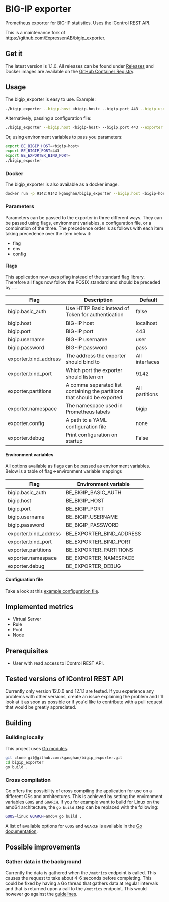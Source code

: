 # BIG-IP exporter
Prometheus exporter for BIG-IP statistics. Uses the iControl REST API.

This is a maintenance fork of https://github.com/ExpressenAB/bigip_exporter.

## Get it
The latest version is 1.1.0. All releases can be found under [Releases](https://github.com/kgaughan/bigip_exporter/releases) and Docker images are available on the [GitHub Container Registry](https://github.com/kgaughan/bigip_exporter/pkgs/container/bigip_exporter).

## Usage
The bigip_exporter is easy to use. Example:
```sh
./bigip_exporter --bigip.host <bigip-host> --bigip.port 443 --bigip.username admin --bigip.password admin
```

Alternatively, passing a configuration file:
```sh
./bigip_exporter --bigip.host <bigip-host> --bigip.port 443 --exporter.config my_config_file.yml
```

Or, using environment variables to pass you parameters:
```sh
export BE_BIGIP_HOST=<bigip-host>
export BE_BIGIP_PORT=443
export BE_EXPORTER_BIND_PORT=
./bigip_exporter
```

### Docker
The bigip_exporter is also available as a docker image.
```sh
docker run -p 9142:9142 kgaughan/bigip_exporter --bigip.host <bigip-host> --bigip.port 443 --bigip.username admin --bigip.password admin
```

### Parameters
Parameters can be passed to the exporter in three different ways. They can be passed using flags, environment variables, a configuration file, or a combination of the three. The precedence order is as follows with each item taking precedence over the item below it:

- flag
- env
- config

#### Flags
This application now uses [pflag](https://github.com/spf13/pflag) instead of the standard flag library. Therefore all flags now follow the POSIX standard and should be preceded by `--`.

Flag | Description | Default
-----|-------------|---------
bigip.basic_auth | Use HTTP Basic instead of Token for authentication | false
bigip.host | BIG-IP host | localhost
bigip.port | BIG-IP port | 443
bigip.username | BIG-IP username | user
bigip.password | BIG-IP password | pass
exporter.bind_address | The address the exporter should bind to | All interfaces
exporter.bind_port | Which port the exporter should listen on | 9142
exporter.partitions | A comma separated list containing the partitions that should be exported | All partitions
exporter.namespace | The namespace used in Prometheus labels | bigip
exporter.config | A path to a YAML configuration file | none
exporter.debug | Print configuration on startup | False

#### Environment variables
All options available as flags can be passed as environment variables. Below is a table of flag->environment variable mappings

Flag | Environment variable
-----|---------------------
bigip.basic_auth | BE_BIGIP_BASIC_AUTH
bigip.host | BE_BIGIP_HOST
bigip.port | BE_BIGIP_PORT
bigip.username | BE_BIGIP_USERNAME
bigip.password | BE_BIGIP_PASSWORD
exporter.bind_address | BE_EXPORTER_BIND_ADDRESS
exporter.bind_port | BE_EXPORTER_BIND_PORT
exporter.partitions | BE_EXPORTER_PARTITIONS
exporter.namespace | BE_EXPORTER_NAMESPACE
exporter.debug | BE_EXPORTER_DEBUG

#### Configuration file
Take a look at this [example configuration file](https://github.com/kgaughan/bigip_exporter/blob/master/example_bigip_exporter.yml).

## Implemented metrics
* Virtual Server
* Rule
* Pool
* Node

## Prerequisites
* User with read access to iControl REST API.

## Tested versions of iControl REST API
Currently only version 12.0.0 and 12.1.1 are tested. If you experience any problems with other versions, create an issue explaining the problem and I'll look at it as soon as possible or if you'd like to contribute with a pull request that would be greatly appreciated.

## Building
### Building locally
This project uses [Go modules](https://blog.golang.org/using-go-modules).
```sh
git clone git@github.com:kgaughan/bigip_exporter.git
cd bigip_exporter
go build .
```
### Cross compilation
Go offers the possibility of cross compiling the application for use on a different OSs and architectures. This is achieved by setting the environment variables `GOOS` and `GOARCH`. If you for example want to build for Linux on the amd64 architecture, the `go build` step can be replaced with the following:
```sh
GOOS=linux GOARCH=amd64 go build .
```
A list of available options for `GOOS` and `GOARCH` is available in the [Go documentation](https://golang.org/doc/install/source#environment).

## Possible improvements
### Gather data in the background
Currently the data is gathered when the `/metrics` endpoint is called. This causes the request to take about 4-6 seconds before completing. This could be fixed by having a Go thread that gathers data at regular intervals and that is returned upon a call to the `/metrics` endpoint. This would however go against the [guidelines](https://prometheus.io/docs/instrumenting/writing_exporters/#scheduling).
